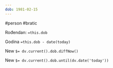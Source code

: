 ```yaml
---
dob: 1981-02-15
---
```

#person #bratic

Rođendan: `=this.dob`

Godina `=this.dob - date(today)`

New `$= dv.current().dob.diffNow()`

New `$= dv.current().dob.until(dv.date('today'))`
